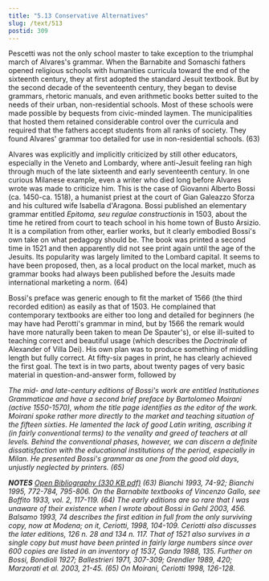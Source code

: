 ```yaml
---
title: "5.13 Conservative Alternatives"
slug: /text/513
postid: 309
---
```

Pescetti was not the only school master to take exception to the triumphal march of Alvares's grammar. When the Barnabite and Somaschi fathers opened religious schools with humanities curricula toward the end of the sixteenth century, they at first adopted the standard Jesuit textbook. But by the second decade of the seventeenth century, they began to devise grammars, rhetoric manuals, and even arithmetic books better suited to the needs of their urban, non-residential schools. Most of these schools were made possible by bequests from civic-minded laymen. The municipalities that hosted them retained considerable control over the curricula and required that the fathers accept students from all ranks of society. They found Alvares' grammar too detailed for use in non-residential schools. (63)

Alvares was explicitly and implicitly criticized by still other educators, especially in the Veneto and Lombardy, where anti-Jesuit feeling ran high through much of the late sixteenth and early seventeenth century. In one curious Milanese example, even a writer who died long before Alvares wrote was made to criticize him. This is the case of Giovanni Alberto Bossi (ca. 1450-ca. 1518), a humanist priest at the court of Gian Galeazzo Sforza and his cultured wife Isabella d'Aragona. Bossi published an elementary grammar entitled <em>Epitoma, seu regulae constructionis</em> in 1503, about the time he retired from court to teach school in his home town of Busto Arsizio. It is a compilation from other, earlier works, but it clearly embodied Bossi's own take on what pedagogy should be. The book was printed a second time in 1521 and then apparently did not see print again until the age of the Jesuits. Its popularity was largely limited to the Lombard capital. It seems to have been proposed, then, as a local product on the local market, much as grammar books had always been published before the Jesuits made international marketing a norm. (64)

Bossi's preface was generic enough to fit the market of 1566 (the third recorded edition) as easily as that of 1503. He complained that contemporary textbooks are either too long and detailed for beginners (he may have had Perotti's grammar in mind, but by 1566 the remark would have more naturally been taken to mean De Spauter's), or else ill-suited to teaching correct and beautiful usage (which describes the <em>Doctrinale</em> of Alexander of Villa Dei). His own plan was to produce something of middling length but fully correct. At fifty-six pages in print, he has clearly achieved the first goal. The text is in two parts, about twenty pages of very basic material in question-and-answer form, followed by <em>

The mid- and late-century editions of Bossi's work are entitled <em>Institutiones Grammaticae</em> and have a second brief preface by Bartolomeo Moirani (active 1550-1570), whom the title page identifies as the editor of the work. Moirani spoke rather more directly to the market and teaching situation of the fifteen sixties. He lamented the lack of good Latin writing, ascribing it (in fairly conventional terms) to the venality and greed of teachers at all levels. Behind the conventional phases, however, we can discern a definite dissatisfaction with the educational institutions of the period, especially in Milan. He presented Bossi's grammar as one from the good old days, unjustly neglected by printers. (65)

<strong>NOTES</strong>
<a href="http://www.humanismforsale.org/bibliography.pdf" target="new">Open Bibliography (330 KB pdf)</a>
(63) Bianchi 1993, 74-92; Bianchi 1995, 772-784, 795-806. On the Barnabite textbooks of Vincenzo Gallo, see Boffito 1933, vol. 2, 117-119.
(64) The early editions are so rare that I was unaware of their existence when I wrote about Bossi in Gehl 2003, 456. Balsamo 1993, 74 describes the first edition in full from the only surviving copy, now at Modena; on it, Ceriotti, 1998, 104-109. Ceriotti also discusses the later editions, 126 n. 28 and 134 n. 117. That of 1521 also survives in a single copy but must have been printed in fairly large numbers since over 600 copies are listed in an inventory of 1537, Ganda 1988, 135. Further on Bossi, Bondioli 1927; Ballestrieri 1971, 307-309; Grendler 1989, 420; Marzorati et al. 2003, 21-45.
(65) On Moirani, Ceriotti 1998, 126-128.
